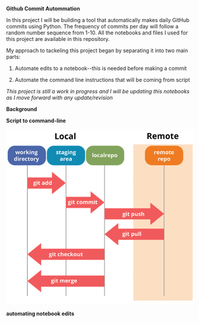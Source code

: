 **Github Commit Autommation**

In this project I will be building a tool that automatically makes daily GitHub commits using Python. The frequency of commits per day will follow a random number sequence from 1-10. All the notebooks and files I used for this project are available in this repository.

My approach to tackeling this project began by separating it into two main parts:

1. Automate edits to a notebook--this is needed before making a commit

2. Automate the command line instructions that will be coming from script

*This project is still a work in progress and I will be updating this notebooks as I move forward with any update/revision*

**Background**

**Script to command-line**

![github-small](https://raw.githubusercontent.com/rohit120582sharma/Documentation/master/images/git.png)

**automating notebook edits**
